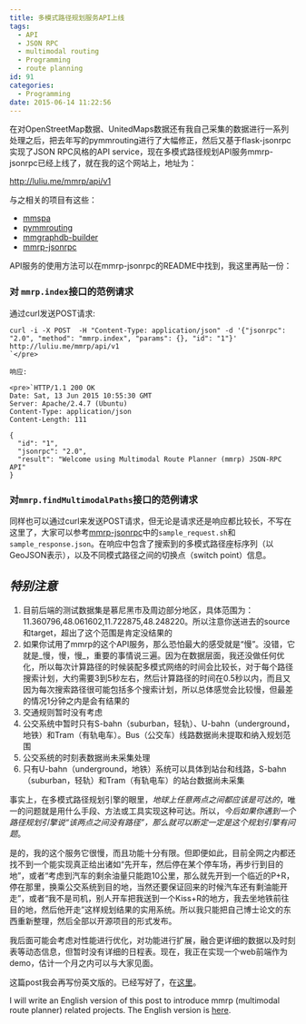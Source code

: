```yaml
---
title: 多模式路径规划服务API上线
tags:
  - API
  - JSON RPC
  - multimodal routing
  - Programming
  - route planning
id: 91
categories:
  - Programming
date: 2015-06-14 11:22:56
---
```


在对OpenStreetMap数据、UnitedMaps数据还有我自己采集的数据进行一系列处理之后，把去年写的pymmrouting进行了大幅修正，然后又基于flask-jsonrpc实现了JSON RPC风格的API service，现在多模式路径规划API服务mmrp-jsonrpc已经上线了，就在我的这个网站上，地址为：

http://luliu.me/mmrp/api/v1

与之相关的项目有这些：

*   [mmspa](https://github.com/tumluliu/mmspa)
*   [pymmrouting](https://github.com/tumluliu/pymmrouting)
*   [mmgraphdb-builder](https://github.com/tumluliu/mmgraphdb-builder)
*   [mmrp-jsonrpc](https://github.com/tumluliu/mmrp-jsonrpc)

API服务的使用方法可以在mmrp-jsonrpc的README中找到，我这里再贴一份：

### 对 `mmrp.index`接口的范例请求

通过curl发送POST请求:

    curl -i -X POST  -H "Content-Type: application/json" -d '{"jsonrpc": "2.0", "method": "mmrp.index", "params": {}, "id": "1"}' http://luliu.me/mmrp/api/v1
    `</pre>

    响应:

    <pre>`HTTP/1.1 200 OK
    Date: Sat, 13 Jun 2015 10:55:30 GMT
    Server: Apache/2.4.7 (Ubuntu)
    Content-Type: application/json
    Content-Length: 111

    {
      "id": "1", 
      "jsonrpc": "2.0", 
      "result": "Welcome using Multimodal Route Planner (mmrp) JSON-RPC API"
    }

### 对`mmrp.findMultimodalPaths`接口的范例请求

同样也可以通过curl来发送POST请求，但无论是请求还是响应都比较长，不写在这里了，大家可以参考[mmrp-jsonrpc](https://github.com/tumluliu/mmrp-jsonrpc)中的`sample_request.sh`和`sample_response.json`。在响应中包含了搜索到的多模式路径座标序列（以GeoJSON表示），以及不同模式路径之间的切换点（switch point）信息。

## _特别注意_

1.  目前后端的测试数据集是慕尼黑市及周边部分地区，具体范围为：11.360796,48.061602,11.722875,48.248220。所以注意你送进去的source和target，超出了这个范围是肯定没结果的
2.  如果你试用了mmrp的这个API服务，那么恐怕最大的感受就是“慢”。没错，它就是_慢，慢，慢_，重要的事情说三遍。因为在数据层面，我还没做任何优化，所以每次计算路径的时候装配多模式网络的时间会比较长，对于每个路径搜索计划，大约需要3到5秒左右，然后计算路径的时间在0.5秒以内，而且又因为每次搜索路径很可能包括多个搜索计划，所以总体感觉会比较慢，但最差的情况1分钟之内是会有结果的
3.  交通规则暂时没有考虑
4.  公交系统中暂时只有S-bahn（suburban，轻轨）、U-bahn（underground，地铁）和Tram（有轨电车）。Bus（公交车）线路数据尚未提取和纳入规划范围
5.  公交系统的时刻表数据尚未采集处理
6.  只有U-bahn（underground，地铁）系统可以具体到站台和线路，S-bahn（suburban，轻轨）和Tram（有轨电车）的站台数据尚未采集

事实上，在多模式路径规划引擎的眼里，_地球上任意两点之间都应该是可达的_，唯一的问题就是用什么手段、方法或工具实现这种可达。所以，_今后如果你遇到一个路径规划引擎说“该两点之间没有路径”，那么就可以断定一定是这个规划引擎有问题_。

是的，我的这个服务它很慢，而且功能十分有限。但即便如此，目前全网之内都还找不到一个能实现真正给出诸如“先开车，然后停在某个停车场，再步行到目的地”，或者“考虑到汽车的剩余油量只能跑10公里，那么就先开到一个临近的P+R，停在那里，换乘公交系统到目的地，当然还要保证回来的时候汽车还有剩油能开走”，或者“我不是司机，别人开车把我送到一个Kiss+R的地方，我去坐地铁前往目的地，然后他开走”这样规划结果的实用系统。所以我只能把自己博士论文的东西重新整理，然后全部以开源项目的形式发布。

我后面可能会考虑对性能进行优化，对功能进行扩展，融合更详细的数据以及时刻表等动态信息，但暂时没有详细的日程表。现在，我正在实现一个web前端作为demo，估计一个月之内可以与大家见面。

这篇post我会再写份英文版的。已经写好了，在[这里](http://luliu.me?p=96)。

I will write an English version of this post to introduce mmrp (multimodal route planner) related projects. The English version is [here](http://luliu.me?p=96).